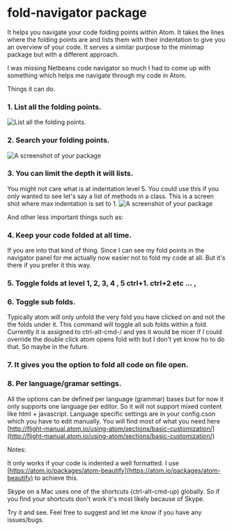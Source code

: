 # fold-navigator package

It helps you navigate your code folding points within Atom. It takes the lines where the folding points are and lists them with their indentation to give you an overview of your code. It serves a similar purpose to the minimap package but with a different approach.

I was missing Netbeans code navigator so much I had to come up with something which helps me navigate through my code in Atom.

Things it can do.

### 1. List all the folding points.
![List all the folding points.](https://raw.githubusercontent.com/turigeza/fold-navigator/master/resources/all_folding_points.png)

### 2. Search your folding points.
![A screenshot of your package](https://raw.githubusercontent.com/turigeza/fold-navigator/master/resources/fold_search.png)

### 3. You can limit the depth it will lists.
You might not care what is at indentation level 5. You could use this if you only wanted to see let's say a list of methods in a class.
This is a screen shot where max indentation is set to 1.
![A screenshot of your package](https://raw.githubusercontent.com/turigeza/fold-navigator/master/resources/limited_folds_search.png)

And other less important things such as:

### 4. Keep your code folded at all time.
If you are into that kind of thing. Since I can see my fold points in the navigator panel for me actually now easier not to fold my code at all. But it's there if you prefer it this way.

### 5. Toggle folds at level 1, 2, 3, 4 , 5 ctrl+1. ctrl+2 etc ... ,

### 6. Toggle sub folds.
Typically atom will only unfold the very fold you have clicked on and not the the folds under it. This command will toggle all sub folds within a fold. Currently it is assigned to ctrl-alt-cmd-/ and yes it would be nicer if I could override the double click atom opens fold with but I don't yet know ho to do that. So maybe in the future.

### 7. It gives you the option to fold all code on file open.

### 8. Per language/gramar settings.
All the options can be defined per language (grammar) bases but for now it only supports one language per editor. So it will not support mixed content like html + javascript.
Language specific settings are in your config.cson which you have to edit manually.
You will find most of what you need here
[http://flight-manual.atom.io/using-atom/sections/basic-customization/](http://flight-manual.atom.io/using-atom/sections/basic-customization/)

Notes:

It only works if your code is indented a well formatted. I use [https://atom.io/packages/atom-beautify](https://atom.io/packages/atom-beautify) to achieve this.

Skype on a Mac uses one of the shortcuts (ctrl-alt-cmd-up) globally. So if you find your shortcuts don't work it's most likely because of Skype.

Try it and see. Feel free to suggest and let me know if you have any issues/bugs.
